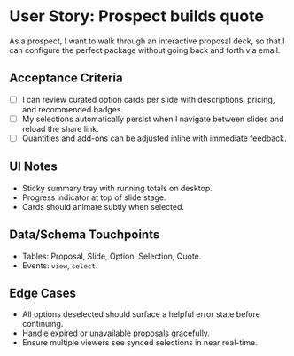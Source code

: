 # User Story: Prospect builds quote
As a prospect, I want to walk through an interactive proposal deck, so that I can configure the perfect package without going back and forth via email.

## Acceptance Criteria
- [ ] I can review curated option cards per slide with descriptions, pricing, and recommended badges.
- [ ] My selections automatically persist when I navigate between slides and reload the share link.
- [ ] Quantities and add-ons can be adjusted inline with immediate feedback.

## UI Notes
- Sticky summary tray with running totals on desktop.
- Progress indicator at top of slide stage.
- Cards should animate subtly when selected.

## Data/Schema Touchpoints
- Tables: Proposal, Slide, Option, Selection, Quote.
- Events: `view`, `select`.

## Edge Cases
- All options deselected should surface a helpful error state before continuing.
- Handle expired or unavailable proposals gracefully.
- Ensure multiple viewers see synced selections in near real-time.
